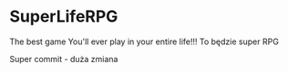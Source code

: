 # SuperLifeRPG
The best game You'll ever play in your entire life!!!
To będzie super RPG


Super commit - duża zmiana
